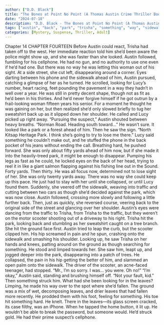 ```yaml
---
author: ["D.D. Black"]
title: "The Bones at Point No Point (A Thomas Austin Crime Thriller Book 1) - Chapter 15"
date: "2024-07-18"
description: "D.D. Black - The Bones at Point No Point (A Thomas Austin Crime Thriller Book 1)"
tags: ["austin", "back", "park", "trisha", "something", "way", "sidewalk", "looking", "lucy", "could", "eye", "ahead", "though", "shoulder", "saw", "yard", "traffic", "scooter", "hit", "ground", "leaf", "chapter", "might", "looked", "followed"]
categories: [Mystery, Suspense, Thriller, Adult]
---
```


Chapter 14
CHAPTER FOURTEEN
Before Austin could react, Trisha had taken off to the west. Her immediate reaction told him she’d been aware the police might show up, and she was faster than she looked.
Austin followed, fumbling for his cellphone. He had no gun, and no authority to use one even if he’d had one. But there was no way he was letting this woman out of his sight.
At a side street, she cut left, disappearing around a corner. Eyes darting between his phone and the sidewalk ahead of him, Austin pursued, catching a glimpse of her as he turned. He scrolled, looking for Lucy’s number, heart racing, feet pounding the pavement in a way they hadn’t in well over a year. He was still in pretty decent shape, though not as fit as he’d been in his thirties. And he’d never forgive himself if he got outrun by a frail-looking woman fifteen years his senior.
For a moment he thought he was gaining on her, but then realized she’d only slowed briefly to tug her sweatshirt back up as it slipped down her shoulder.
He called and Lucy picked up right away.
“Pursuing the suspect,” Austin shouted between heavy breaths. “Norman Road. Heading south toward…” He wasn’t sure. It looked like a park or a forest ahead of him. Then he saw the sign. “North Kitsap Heritage Park. I think she’s going to try to lose me there.”
Lucy said something he couldn’t make out, and he stuffed the phone in the back pocket of his jeans without ending the call.
Breathing hard, he pushed forward. She was only about fifty yards ahead of him now, but if she made it into the heavily-treed park, it might be enough to disappear.
Pumping his legs as fast as he could, he locked eyes on the back of her head, trying to reel it in like a giant salmon flapping against his fishing line out in the Sound. Forty yards. Then thirty. He was all focus now, determined not to lose sight of her.
She was only twenty yards away. There was no way she could keep up this pace. He just had to stay with her until she collapsed, or until Lucy found them.
Suddenly, she veered off the sidewalk, weaving into traffic and cutting between two cars as though she’d decided against the park, which was now close. Austin followed, crossing more slowly and following a little further back. Then, just as quickly, she reversed course, veering back to the original side of the street and glancing over her shoulder.
Austin’s eyes were dancing from the traffic to Trisha, from Trisha to the traffic, but they weren’t on the motor scooter shooting out of a driveway to his right.
Trisha hit the park, looking back and stumbling as her sweatshirt caught on a tree branch. She hit the ground face first.
Austin tried to leap the curb, but the scooter clipped him. His hip screamed in pain and he spun, crashing onto the sidewalk and smashing his shoulder. Looking up, he saw Trisha on her hands and knees, patting around on the ground as though searching for something. He stood and limped towards her.
She saw him, leapt up, and jogged deeper into the park, disappearing into a patch of trees.
He collapsed, the pain in his hip getting the better of him, and slammed an open palm onto the sidewalk.
The driver of the scooter, an acne-faced teenager, had stopped. “Mr., I’m so sorry. I was… you were. Oh no!”
“I’m okay,” Austin said, standing and brushing himself off. “Not your fault, kid.”
Then something struck him. What had she been looking for in the leaves?
Limping, he made his way over to the spot where she’d fallen. The ground was a mix of wet, decomposing leaves, and drier leaves that had fallen more recently. He prodded them with his foot, feeling for something. His toe hit something hard. He knelt.
There in the leaves—its glass screen cracked, its case filthy, was an iPhone.
When he tapped the home button, it lit up. He wouldn’t be able to break the password, but someone would.
He’d struck gold. He had their prime suspect’s cellphone.